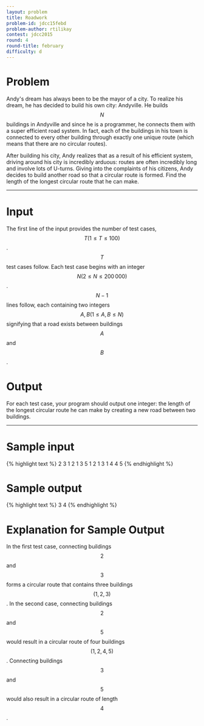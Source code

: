```yaml
---
layout: problem
title: Roadwork
problem-id: jdcc15febd
problem-author: rtilikay
contest: jdcc2015
round: 4
round-title: february
difficulty: d
---
```


# Problem
Andy's dream has always been to be the mayor of a city. To realize his dream, he has decided to build his own city: Andyville. He builds $$N$$ buildings in Andyville and since he is a programmer, he connects them with a super efficient road system. In fact, each of the buildings in his town is connected to every other building through exactly one unique route (which means that there are no circular routes).

After building his city, Andy realizes that as a result of his efficient system, driving around his city is incredibly arduous: routes are often incredibly long and involve lots of U-turns. Giving into the complaints of his citizens, Andy decides to build another road so that a circular route is formed. Find the length of the longest circular route that he can make.

---

# Input
The first line of the input provides the number of test cases, $$T (1 \leq T \leq 100)$$. $$T$$ test cases follow. Each test case begins with an integer $$N (2 \leq N \leq 200\,000)$$. $$N-1$$ lines follow, each containing two integers $$A, B (1 \leq A, B \leq N)$$ signifying that a road exists between buildings $$A$$ and $$B$$.

# Output
For each test case, your program should output one integer: the length of the longest circular route he can make by creating a new road between two buildings.

---

# Sample input
{% highlight text %}
2
3
1 2
1 3
5
1 2
1 3
1 4
4 5
{% endhighlight %}


# Sample output
{% highlight text %}
3
4
{% endhighlight %}

# Explanation for Sample Output
In the first test case, connecting buildings $$2$$ and $$3$$ forms a circular route that contains three buildings $$(1,2,3)$$. In the second case, connecting buildings $$2$$ and $$5$$ would result in a circular route of four buildings $$(1,2,4,5)$$. Connecting buildings $$3$$ and $$5$$ would also result in a circular route of length $$4$$.

